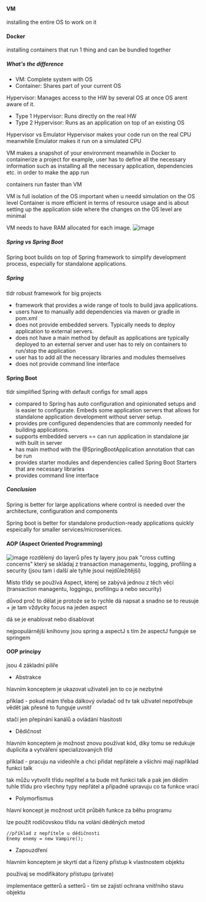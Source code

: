#### VM
installing the entire OS to work on it

#### Docker
installing containers that run 1 thing and can be bundled together

##### What's the difference
- VM: Complete system with OS
- Container: Shares part of your current OS

Hypervisor: Manages access to the HW by several OS at once
OS arent aware of it.
- Type 1 Hypervisor: Runs directly on the real HW
- Type 2 Hypervisor: Runs as an application on top of an existing OS

Hypervisor vs Emulator
Hypervisor makes your code run on the real CPU meanwhile Emulator makes it run on a simulated CPU

VM makes a snapshot of your environment
meanwhile in Docker to containerize a project for example, user has to define all the necessary information such as installing all the necessary application, dependencies etc. in order to make the app run

containers run faster than VM

VM is full isolation of the OS important when u needd simulation on the OS level
Container is more efficient in terms of resource usage and is about setting up the application side where the changes on the OS level are minimal

VM needs to have RAM allocated for each image.
![image](https://github.com/user-attachments/assets/3bd2dc1f-eb18-48ba-bc98-73429a47ffd8)


##### Spring vs Spring Boot
Spring boot builds on top of Spring framework to simplify development process, especially for standalone applications.

##### Spring
tldr robust framework for big projects
- framework that provides a wide range of tools to build java applications.
- users have to manually add dependencies via maven or gradle in pom.xml
- does not provide embedded servers. Typically needs to deploy application to external servers.
- does not have a main method by default as applications are typically deployed to an external server and user has to rely on containers to run/stop the application
- user has to add all the necessary libraries and modules themselves
- does not provide command line interface

#### Spring Boot
tldr simplified Spring with default configs for small apps
- compared to Spring has auto configuration and opinionated setups and is easier to configurate. Embeds some application servers that allows for standalone application development without server setup.
- provides pre configured dependencies that are commonly needed for building applications.
- supports embedded servers == can run application in standalone jar with built in server
- has main method with the @SpringBootApplication annotation that can be run
- provides starter modules and dependencies called Spring Boot Starters that are necessary libraries
- provides command line interface

##### Conclusion
Spring is better for large applications where control is needed over the architecture, configuration and components

Spring boot is better for standalone production-ready applications quickly espeically for smaller services/microservices.


#### AOP (Aspect Oriented Programming)
![image](https://github.com/user-attachments/assets/b851d48a-6c9b-4701-b543-12923775e0fc)
rozdělený do layerů
přes ty layery jsou pak "cross cutting concerns" který se skládaj z transaction managementu, logging, profiling a security (jsou tam i další ale tyhle jsoui nejdůležitější)

Místo třídy se používá Aspect, kterej se zabývá jednou z těch věcí (transaction managentu, loggingu, profilingu a nebo security)

důvod proč to dělat je protože se to rychle dá napsat a snadno se to reusuje + je tam vždycky focus na jeden aspect

dá se je enablovat nebo disablovat

nejpopulárnější knihovny jsou spring a aspectJ s tím že aspectJ funguje se springem

#### OOP principy

jsou 4 základní pilíře
- Abstrakce

hlavním konceptem je ukazovat uživateli jen to co je nezbytné

příklad - pokud mám třeba dálkový ovladač od tv tak uživatel nepotřebuje vědět jak přesně to funguje uvnitř

stačí jen přepínání kanálů a ovládání hlasitosti

- Dědičnost

hlavním konceptem je možnost znovu používat kód, díky tomu se redukuje duplicita a vytváření specializovaných tříd

příklad - pracuju na videohře a chci přidat nepřátele a všichni mají například funkci talk

tak můžu vytvořit třídu nepřítel a ta bude mít funkci talk a pak jen dědím tuhle třídu pro všechny typy nepřátel a případně upravuju co ta funkce vrací

- Polymorfismus

hlavní koncept je možnost určit průběh funkce za běhu programu

lze použít rodičovskou třídu na volání děděných metod

```
//příklad z nepřítele u dědičnosti
Enemy enemy = new Vampire();
```

- Zapouzdření

hlavním konceptem je skyrtí dat a řízený přístup k vlastnostem objektu

používaj se modifikátory přístupu (private)

implementace getterů a setterů - tím se zajistí ochrana vnitřního stavu objektu
